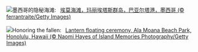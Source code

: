 ![](https://www.bing.com/th?id=OHR.HiddenBeach_ZH-CN8410568637_UHD.jpg&w=1000)墨西哥的隐秘海滩:&nbsp;&ensp;[埃莫海滩，玛丽埃塔斯群岛，巴亚尔塔港，墨西哥 (© ferrantraite/Getty Images)](https://www.bing.com/th?id=OHR.HiddenBeach_ZH-CN8410568637_UHD.jpg)
<br><br/>
![](https://www.bing.com/th?id=OHR.LanternFloating_EN-US4433076187_UHD.jpg&w=1000)Honoring the fallen:&nbsp;&ensp;[Lantern floating ceremony, Ala Moana Beach Park, Honolulu, Hawaii (© Naomi Hayes of Island Memories Photography/Getty Images)](https://www.bing.com/th?id=OHR.LanternFloating_EN-US4433076187_UHD.jpg)
<br><br/>
